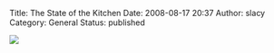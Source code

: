 Title: The State of the Kitchen
Date: 2008-08-17 20:37
Author: slacy
Category: General
Status: published

![](http://kleinlacy.com/gallery/d/153774-2/img_8424.jpg)
